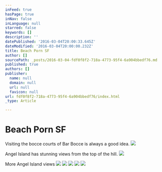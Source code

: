 ```yaml
---
inFeed: true
hasPage: true
inNav: false
inLanguage: null
starred: false
keywords: []
description: ''
datePublished: '2016-03-04T20:00:33.645Z'
dateModified: '2016-03-04T20:00:00.232Z'
title: Beach Porn SF
author: []
sourcePath: _posts/2016-03-04-fdf0f8f2-718a-4773-95f4-6a904bbedf76.md
published: true
authors: []
publisher:
  name: null
  domain: null
  url: null
  favicon: null
url: fdf0f8f2-718a-4773-95f4-6a904bbedf76/index.html
_type: Article

---
```

# Beach Porn SF

Visiting the bocce courts of Bar Bocce is always a good idea. ![](https://the-grid-user-content.s3-us-west-2.amazonaws.com/73b80c19-c92f-4601-aef9-ed5da043160d.jpg)

Angel Island has stunning views from the top of the hill. ![](https://the-grid-user-content.s3-us-west-2.amazonaws.com/f9c66c63-4ccb-4e4c-ad48-357f7554cde7.jpg)

More Angel Island views ![](https://the-grid-user-content.s3-us-west-2.amazonaws.com/b0ff871e-5885-43f9-8c2e-70e46bcd3e07.jpg)
![](https://the-grid-user-content.s3-us-west-2.amazonaws.com/e5afe417-a980-4371-89d7-48b5caa0e371.jpg)
![](https://the-grid-user-content.s3-us-west-2.amazonaws.com/51dc2554-fa60-4f98-a431-9d04e0968720.jpg)
![](https://the-grid-user-content.s3-us-west-2.amazonaws.com/69326398-e0d6-4461-9a6d-c85b466177ad.jpg)
![](https://the-grid-user-content.s3-us-west-2.amazonaws.com/a758169a-0aca-46fa-b5ae-11b087ec4815.jpg)
